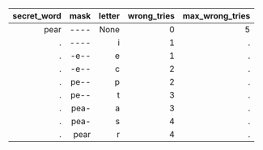 secret_word | mask | letter | wrong_tries | max_wrong_tries  
---: | ---: | ---: | ---: | ---:  
pear | ---- | None | 0 | 5  
. | ---- | i | 1 | .  
. | -e-- | e | 1 | .  
. | -e-- | c | 2 | .  
. | pe-- | p | 2 | .  
. | pe-- | t | 3 | .  
. | pea- | a | 3 | .  
. | pea- | s | 4 | .  
. | pear | r | 4 | .  
